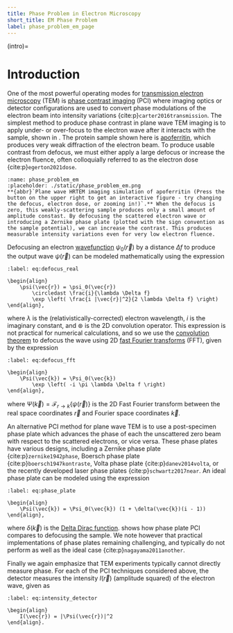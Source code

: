 ```yaml
---
title: Phase Problem in Electron Microscopy
short_title: EM Phase Problem
label: phase_problem_em_page
---
```


(intro)= 
# Introduction

One of the most powerful operating modes for [transmission electron microscopy](wiki:Transmission_electron_microscopy) (TEM) is [phase contrast imaging](wiki:Phase-contrast_imaging) (PCI) where imaging optics or detector configurations are used to convert phase modulations of the electron beam into intensity variations {cite:p}`carter2016transmission`. The simplest method to produce phase contrast in plane wave TEM imaging is to apply under- or over-focus to the electron wave after it interacts with the sample, shown in [](#phase_problem_em). The protein sample shown here is [apoferritin](https://www.rcsb.org/structure/8RQB), which produces very weak diffraction of the electron beam. To produce usable contrast from defocus, we must either apply a large defocus or increase the electron fluence, often colloquially referred to as the electron dose {cite:p}`egerton2021dose`. 


```{figure} #app:phase_problem_em
:name: phase_problem_em
:placeholder: ./static/phase_problem_em.png
**{abbr}`Plane wave HRTEM imaging simulation of apoferritin (Press the button on the upper right to get an interactive figure - try changing the defocus, electron dose, or zooming in!)`.** When the defocus is zero, this weakly-scattering sample produces only a small amount of amplitude constast. By defocusing the scattered electron wave or introducing a Zernike phase plate (plotted with the sign convention as the sample potential), we can increase the contrast. This produces measurable intensity variations even for very low electron fluence.
```

Defocusing an electron [wavefunction](wiki:Wave_function) $\psi_0(\vec{r})$ by a distance $\Delta f$ to produce the output wave $\psi(\vec{r})$ can be modeled mathematically using the expression
```{math}
:label: eq:defocus_real

\begin{align} 
	\psi(\vec{r}) = \psi_0(\vec{r})
		\circledast \frac{i}{\lambda \Delta f}
		\exp \left( \frac{i |\vec{r}|^2}{2 \lambda \Delta f} \right)
\end{align},
```
where $\lambda$ is the (relativistically-corrected) electron wavelength, $i$ is the imaginary constant, and $\circledast$ is the 2D convolution operator. This expression is not practical for numerical calculations, and so we use the [convolution theorem](wiki:Convolution_theorem) to defocus the wave using 2D [fast Fourier transforms](wiki:Fast_Fourier_transform) (FFT), given by the expression 
```{math}
:label: eq:defocus_fft

\begin{align} 
	\Psi(\vec{k}) = \Psi_0(\vec{k})
		\exp \left( -i \pi \lambda \Delta f \right)
\end{align},
```
where $\Psi(\vec{k})= \mathscr{F}_{r \rightarrow k}\{\psi(\vec{r})\}$ is the 2D Fast Fourier transform between the real space coordinates $\vec{r}$ and Fourier space coordinates $\vec{k}$.


An alternative PCI method for plane wave TEM is to use a post-specimen phase plate which advances the phase of each the unscattered zero beam with respect to the scattered electrons, or vice versa. These phase plates have various designs, including a Zernike phase plate {cite:p}`zernike1942phase`, Boersch phase plate {cite:p}`boersch1947kontraste`, Volta phase plate {cite:p}`danev2014volta`, or the recently developed laser phase plates {cite:p}`schwartz2017near`. An ideal phase plate can be modeled using the expression
```{math}
:label: eq:phase_plate

\begin{align} 
	\Psi(\vec{k}) = \Psi_0(\vec{k}) (1 + \delta(\vec{k})(i - 1))
\end{align},
```
where $\delta(\vec{k})$ is the [Delta Dirac function](wiki:Dirac_delta_function). [](#phase_problem_em) shows how phase plate PCI compares to defocusing the sample. We note however that practical implementations of phase plates remaining challenging, and typically do not perform as well as the ideal case {cite:p}`nagayama2011another`.

Finally we again emphasize that TEM experiments typically cannot directly measure phase. For each of the PCI techniques considered above, the detector measures the intensity $I(\vec{r})$ (amplitude squared) of the electron wave, given as
```{math}
:label: eq:intensity_detector

\begin{align} 
	I(\vec{r}) = |\Psi(\vec{r})|^2
\end{align}.
```




